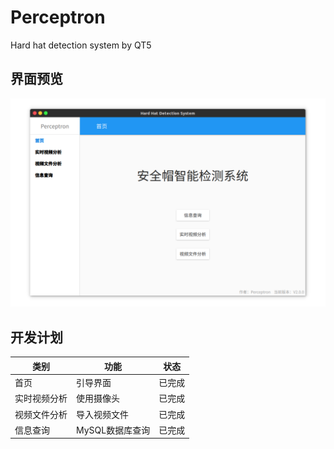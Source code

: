 # Perceptron

Hard hat detection system by QT5

## 界面预览

![](./preview/HardhatSystem.png)

## 开发计划

类别|功能|状态
---|---|---
首页|引导界面|已完成
实时视频分析|使用摄像头|已完成
视频文件分析|导入视频文件|已完成
信息查询|MySQL数据库查询|已完成
